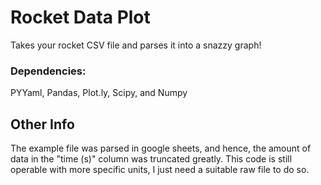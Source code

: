 # Rocket Data Plot
 Takes your rocket CSV file and parses it into a snazzy graph!
 ### Dependencies:
 PYYaml, Pandas, Plot.ly, Scipy, and Numpy
## Other Info
  The example file was parsed in google sheets, and hence, the amount of data in the "time (s)" column was truncated greatly. This code is still operable with more specific units, I just need a suitable raw file to do so.